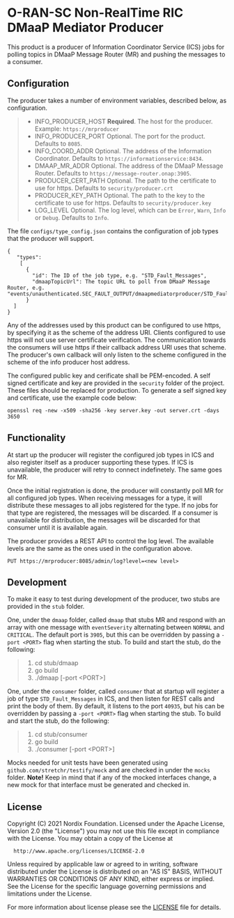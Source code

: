 # O-RAN-SC Non-RealTime RIC DMaaP Mediator Producer

This product is a producer of Information Coordinator Service (ICS) jobs for polling topics in DMaaP Message Router (MR) and pushing the messages to a consumer.

## Configuration

The producer takes a number of environment variables, described below, as configuration.

>- INFO_PRODUCER_HOST  **Required**. The host for the producer.                                   Example: `https://mrproducer`
>- INFO_PRODUCER_PORT  Optional. The port for the product.                                        Defaults to `8085`.
>- INFO_COORD_ADDR     Optional. The address of the Information Coordinator.                      Defaults to `https://informationservice:8434`.
>- DMAAP_MR_ADDR       Optional. The address of the DMaaP Message Router.                         Defaults to `https://message-router.onap:3905`.
>- PRODUCER_CERT_PATH  Optional. The path to the certificate to use for https.                    Defaults to `security/producer.crt`
>- PRODUCER_KEY_PATH   Optional. The path to the key to the certificate to use for https.         Defaults to `security/producer.key`
>- LOG_LEVEL           Optional. The log level, which can be `Error`, `Warn`, `Info` or `Debug`.  Defaults to `Info`.

The file `configs/type_config.json` contains the configuration of job types that the producer will support.

    {
       "types":
        [
          {
            "id": The ID of the job type, e.g. "STD_Fault_Messages",
            "dmaapTopicUrl": The topic URL to poll from DMaaP Message Router, e.g. "events/unauthenticated.SEC_FAULT_OUTPUT/dmaapmediatorproducer/STD_Fault_Messages"
          }
      ]
    }

Any of the addresses used by this product can be configured to use https, by specifying it as the scheme of the address URI. Clients configured to use https will not use server certificate verification. The communication towards the consumers will use https if their callback address URI uses that scheme. The producer's own callback will only listen to the scheme configured in the scheme of the info producer host address.

The configured public key and cerificate shall be PEM-encoded. A self signed certificate and key are provided in the `security` folder of the project. These files should be replaced for production. To generate a self signed key and certificate, use the example code below:

    openssl req -new -x509 -sha256 -key server.key -out server.crt -days 3650

## Functionality

At start up the producer will register the configured job types in ICS and also register itself as a producer supporting these types. If ICS is unavailable, the producer will retry to connect indefinetely. The same goes for MR.

Once the initial registration is done, the producer will constantly poll MR for all configured job types. When receiving messages for a type, it will distribute these messages to all jobs registered for the type. If no jobs for that type are registered, the messages will be discarded. If a consumer is unavailable for distribution, the messages will be discarded for that consumer until it is available again.

The producer provides a REST API to control the log level. The available levels are the same as the ones used in the configuration above.

    PUT https://mrproducer:8085/admin/log?level=<new level>

## Development

To make it easy to test during development of the producer, two stubs are provided in the `stub` folder.

One, under the `dmaap` folder, called `dmaap` that stubs MR and respond with an array with one message with `eventSeverity` alternating between `NORMAL` and `CRITICAL`. The default port is `3905`, but this can be overridden by passing a `-port <PORT>` flag when starting the stub. To build and start the stub, do the following:
>1. cd stub/dmaap
>2. go build
>3. ./dmaap [-port \<PORT>]

One, under the `consumer` folder, called `consumer` that at startup will register a job of type `STD_Fault_Messages` in ICS, and then listen for REST calls and print the body of them. By default, it listens to the port `40935`, but his can be overridden by passing a `-port <PORT>` flag when starting the stub. To build and start the stub, do the following:
>1. cd stub/consumer
>2. go build
>3. ./consumer [-port \<PORT>]

Mocks needed for unit tests have been generated using `github.com/stretchr/testify/mock` and are checked in under the `mocks` folder. **Note!** Keep in mind that if any of the mocked interfaces change, a new mock for that interface must be generated and checked in.

## License

Copyright (C) 2021 Nordix Foundation.
Licensed under the Apache License, Version 2.0 (the "License")
you may not use this file except in compliance with the License.
You may obtain a copy of the License at

      http://www.apache.org/licenses/LICENSE-2.0

Unless required by applicable law or agreed to in writing, software
distributed under the License is distributed on an "AS IS" BASIS,
WITHOUT WARRANTIES OR CONDITIONS OF ANY KIND, either express or implied.
See the License for the specific language governing permissions and
limitations under the License.

For more information about license please see the [LICENSE](LICENSE.txt) file for details.
